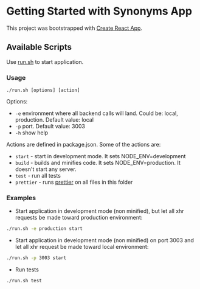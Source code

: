 # Getting Started with Synonyms App

This project was bootstrapped with [Create React App](https://github.com/facebook/create-react-app).

## Available Scripts

Use [run.sh](./run.sh) to start application.

### Usage
```
./run.sh [options] [action]
```

Options:
* `-e` environment where all backend calls will land. Could be: local, production. Default value: local
* `-p` port. Default value: 3003
* `-h` show help

Actions are defined in package.json. Some of the actions are:
* `start` - start in development mode. It sets NODE_ENV=development
* `build` - builds and minifies code. It sets NODE_ENV=production. It doesn't start any server.
* `test` - run all tests
* `prettier` - runs [prettier](https://prettier.io/) on all files in this folder

### Examples

* Start application in development mode (non minified), but let all xhr requests be made toward production environment:
 ```sh
./run.sh -e production start
 ```

* Start application in development mode (non minified) on port 3003 and let all xhr request be made toward local environment:
 ```sh
 ./run.sh -p 3003 start
 ```

* Run tests
 ```sh
 ./run.sh test
 ```
